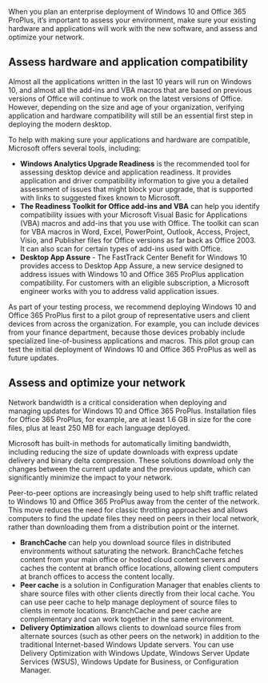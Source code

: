 When you plan an enterprise deployment of Windows 10 and Office 365 ProPlus, it’s important to assess your environment, make sure your existing hardware and applications will work with the new software, and assess and optimize your network.  

## Assess hardware and application compatibility  
Almost all the applications written in the last 10 years will run on Windows 10, and almost all the add-ins and VBA macros that are based on previous versions of Office will continue to work on the latest versions of Office. However, depending on the size and age of your organization, verifying application and hardware compatibility will still be an essential first step in deploying the modern desktop. 

To help with making sure your applications and hardware are compatible, Microsoft offers several tools, including: 

- **Windows Analytics Upgrade Readiness** is the recommended tool for assessing desktop device and application readiness. It provides application and driver compatibility information to give you a detailed assessment of  issues that might block your upgrade, that is supported with links to suggested fixes known to Microsoft. 
- **The Readiness Toolkit for Office add-ins and VBA** can help you identify compatibility issues with your Microsoft Visual Basic for Applications (VBA) macros and add-ins that you use with Office. The toolkit can scan for VBA macros in Word, Excel, PowerPoint, Outlook, Access, Project, Visio, and Publisher files for Office versions as far back as Office 2003. It can also scan for certain types of add-ins used with Office.  
- **Desktop App Assure** - The FastTrack Center Benefit for Windows 10 provides access to Desktop App Assure, a new service designed to address issues with Windows 10 and Office 365 ProPlus application compatibility. For customers with an eligible subscription, a Microsoft engineer works with you to address valid application issues. 

As part of your testing process, we recommend deploying Windows 10 and Office 365 ProPlus first to a pilot group of representative users and client devices from across the organization. For example, you can include devices from your finance department, because those devices probably include specialized line-of-business applications and macros. This pilot group can test the initial deployment of Windows 10 and Office 365 ProPlus as well as future updates. 

## Assess and optimize your network  
Network bandwidth is a critical consideration when deploying and managing updates for Windows 10 and Office 365 ProPlus.  Installation files for Office 365 ProPlus, for example, are at least 1.6 GB in size for the core files, plus at least 250 MB for each language deployed.  

Microsoft has built-in methods for automatically limiting bandwidth, including reducing the size of update downloads with express update delivery and binary delta compression. These solutions download only the changes between the current update and the previous update, which can significantly minimize the impact to your network.  

Peer-to-peer options are increasingly being used to help shift traffic related to Windows 10 and Office 365 ProPlus away from the center of the network. This move reduces the need for classic throttling approaches and allows computers to find the update files they need on peers in their local network, rather than downloading them from a distribution point or the internet. 

- **BranchCache** can help you download source files in distributed environments without saturating the network. BranchCache fetches content from your main office or hosted cloud content servers and caches the content at branch office locations, allowing client computers at branch offices to access the content locally. 
- **Peer cache** is a solution in Configuration Manager that enables clients to share source files with other clients directly from their local cache. You can use peer cache to help manage deployment of source files to clients in remote locations. BranchCache and peer cache are complementary and can work together in the same environment. 
- **Delivery Optimization** allows clients to download source files from alternate sources (such as other peers on the network) in addition to the traditional Internet-based Windows Update servers. You can use Delivery Optimization with Windows Update, Windows Server Update Services (WSUS), Windows Update for Business, or Configuration Manager.  